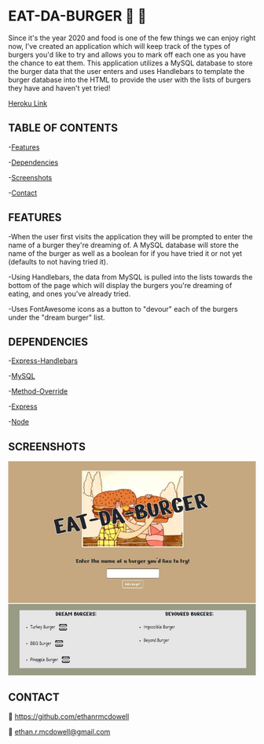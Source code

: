 # EAT-DA-BURGER :hamburger: :hamburger:

Since it's the year 2020 and food is one of the few things we can enjoy right now, I've created an application which will keep track of the types of burgers you'd like to try and allows you to mark off each one as you have the chance to eat them. This application utilizes a MySQL database to store the burger data that the user enters and uses Handlebars to template the burger database into the HTML to provide the user with the lists of burgers they have and haven't yet tried!

[Heroku Link](https://stormy-ocean-46833.herokuapp.com/)

## TABLE OF CONTENTS

-[Features](#Features)

-[Dependencies](#Dependencies)

-[Screenshots](#Screenshots)

-[Contact](#Contact)

## FEATURES

-When the user first visits the application they will be prompted to enter the name of a burger they're dreaming of. A MySQL database will store the name of the burger as well as a boolean for if you have tried it or not yet (defaults to not having tried it).

-Using Handlebars, the data from MySQL is pulled into the lists towards the bottom of the page which will display the burgers you're dreaming of eating, and ones you've already tried.

-Uses FontAwesome icons as a button to "devour" each of the burgers under the "dream burger" list.

## DEPENDENCIES

-[Express-Handlebars](https://www.npmjs.com/package/express-handlebars)

-[MySQL](https://www.npmjs.com/package/mysql)

-[Method-Override](https://www.npmjs.com/package/method-override)

-[Express](https://www.npmjs.com/package/express)

-[Node](https://www.npmjs.com/package/node)

## SCREENSHOTS

![Application Screenshot](./public/assets/img/Capture.JPG)

## CONTACT

:link: https://github.com/ethanrmcdowell
  
:e-mail: ethan.r.mcdowell@gmail.com
